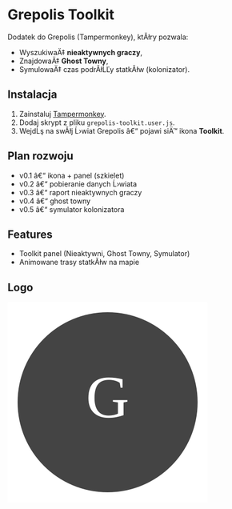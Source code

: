 ﻿# Grepolis Toolkit

Dodatek do Grepolis (Tampermonkey), ktĂłry pozwala:
- WyszukiwaÄ‡ **nieaktywnych graczy**,
- ZnajdowaÄ‡ **Ghost Towny**,
- SymulowaÄ‡ czas podrĂłĹĽy statkĂłw (kolonizator).

## Instalacja
1. Zainstaluj [Tampermonkey](https://www.tampermonkey.net/).
2. Dodaj skrypt z pliku `grepolis-toolkit.user.js`.
3. WejdĹş na swĂłj Ĺ›wiat Grepolis â€“ pojawi siÄ™ ikona **Toolkit**.

## Plan rozwoju
- v0.1 â€“ ikona + panel (szkielet)
- v0.2 â€“ pobieranie danych Ĺ›wiata
- v0.3 â€“ raport nieaktywnych graczy
- v0.4 â€“ ghost towny
- v0.5 â€“ symulator kolonizatora

## Features
- Toolkit panel (Nieaktywni, Ghost Towny, Symulator)
- Animowane trasy statkĂłw na mapie


## Logo
![Toolkit Logo](assets/logo.svg)

